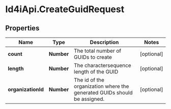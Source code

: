 # Id4iApi.CreateGuidRequest

## Properties
Name | Type | Description | Notes
------------ | ------------- | ------------- | -------------
**count** | **Number** | The total number of GUIDs to create | [optional] 
**length** | **Number** | The charactersequence length of the GUID | [optional] 
**organizationId** | **Number** | The id of the organization where the generated GUIDs should be assigned. | [optional] 



